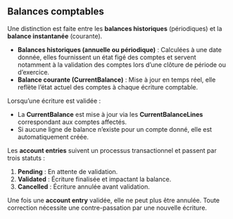 ## Balances comptables


Une distinction est faite entre les **balances historiques** (périodiques) et la **balance instantanée** (courante).

- **Balances historiques (annuelle ou périodique)** : Calculées à une date donnée, elles fournissent un état figé des comptes et servent notamment à la validation des comptes lors d’une clôture de période ou d’exercice.
- **Balance courante (CurrentBalance)** : Mise à jour en temps réel, elle reflète l’état actuel des comptes à chaque écriture comptable.

Lorsqu’une écriture est validée :

- La **CurrentBalance** est mise à jour via les **CurrentBalanceLines** correspondant aux comptes affectés.
- Si aucune ligne de balance n’existe pour un compte donné, elle est automatiquement créée.

Les **account entries** suivent un processus transactionnel et passent par trois statuts :

1. **Pending** : En attente de validation.
2. **Validated** : Écriture finalisée et impactant la balance.
3. **Cancelled** : Écriture annulée avant validation.

Une fois une **account entry** validée, elle ne peut plus être annulée. Toute correction nécessite une contre-passation par une nouvelle écriture.
